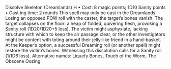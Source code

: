 Dissolve Skeleton (Dreamlands) H
• Cost:  8 magic points; 1D10 Sanity points
•
 Cast
ing time: 2 rounds
This spell may only be cast in the Dreamlands. Losing 
an opposed POW roll with the caster, the target’s bones 
vanish. The target collapses on the floor: a heap of folded, 
quivering flesh, provoking a Sanity roll (1D20/1D20+5 
loss). The victim might asphyxiate, lacking structure with which to keep the air passage clear, or the other 
investigators might be content with toting around their 
jelly-like friend in a hand-basket. At the Keeper’s option, 
a successful Dreaming roll (or another spell) might restore 
the victim’s bones. Witnessing this dissolution calls for a Sanity roll (1/1D6 loss).
Alternative names: Liquefy Bones, Touch of the Worm, The 
Obscene Oozing.

